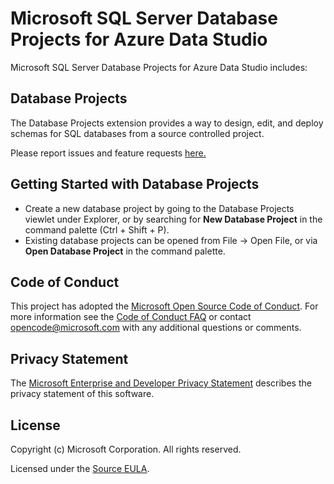 # Microsoft SQL Server Database Projects for Azure Data Studio

Microsoft SQL Server Database Projects for Azure Data Studio includes:

## Database Projects
The Database Projects extension provides a way to design, edit, and deploy schemas for SQL databases from a source controlled project.

Please report issues and feature requests [here.](https://github.com/microsoft/azuredatastudio/issues)

## Getting Started with Database Projects

* Create a new database project by going to the Database Projects viewlet under Explorer, or by searching for **New Database Project** in the command palette (Ctrl + Shift + P).
* Existing database projects can be opened from File -> Open File, or via **Open Database Project** in the command palette.

## Code of Conduct

This project has adopted the [Microsoft Open Source Code of Conduct](https://opensource.microsoft.com/codeofconduct/). For more information see the [Code of Conduct FAQ](https://opensource.microsoft.com/codeofconduct/faq/) or contact [opencode@microsoft.com](mailto:opencode@microsoft.com) with any additional questions or comments.

## Privacy Statement

The [Microsoft Enterprise and Developer Privacy Statement](https://privacy.microsoft.com/en-us/privacystatement) describes the privacy statement of this software.

## License

Copyright (c) Microsoft Corporation. All rights reserved.

Licensed under the [Source EULA](https://raw.githubusercontent.com/Microsoft/azuredatastudio/main/LICENSE.txt).
